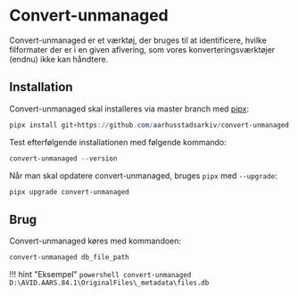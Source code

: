 # Convert-unmanaged

Convert-unmanaged er et værktøj, der bruges til at identificere, hvilke filformater der er i en given aflvering, som vores konverteringsværktøjer (endnu) ikke kan håndtere.

## Installation
Convert-unmanaged skal installeres via master branch med [pipx](pipx.md):

```powershell
pipx install git+https://github.com/aarhusstadsarkiv/convert-unmanaged.git
```

Test efterfølgende installationen med følgende kommando:

```powershell
convert-unmanaged --version
```

Når man skal opdatere convert-unmanaged, bruges `pipx` med `--upgrade`:

```powershell
pipx upgrade convert-unmanaged
```

## Brug

Convert-unmanaged køres med kommandoen:

```powershell
convert-unmanaged db_file_path
```

!!! hint "Eksempel" 
    ```powershell
    convert-unmanaged D:\AVID.AARS.84.1\OriginalFiles\_metadata\files.db```